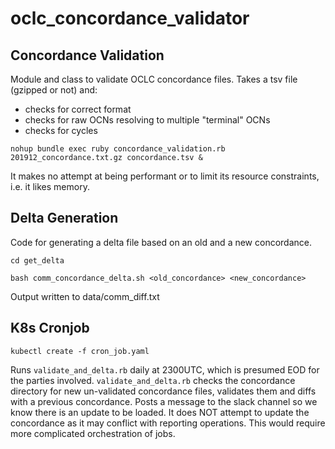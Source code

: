 # oclc_concordance_validator


## Concordance Validation

Module and class to validate OCLC concordance files. 
Takes a tsv file (gzipped or not) and:
  * checks for correct format
  * checks for raw OCNs resolving to multiple "terminal" OCNs
  * checks for cycles

`nohup bundle exec ruby concordance_validation.rb 201912_concordance.txt.gz concordance.tsv &`

It makes no attempt at being performant or to limit its resource constraints, i.e. it likes memory.

## Delta Generation

Code for generating a delta file based on an old and a new concordance.

`cd get_delta`

`bash comm_concordance_delta.sh <old_concordance> <new_concordance>`

Output written to data/comm_diff.txt

## K8s Cronjob
`kubectl create -f cron_job.yaml`

Runs `validate_and_delta.rb` daily at 2300UTC, which is presumed EOD for the parties involved.
`validate_and_delta.rb` checks the concordance directory for new un-validated concordance files, validates them and diffs with a previous concordance.
Posts a message to the slack channel so we know there is an update to be loaded. 
It does NOT attempt to update the concordance as it may conflict with reporting operations. This would require more complicated orchestration of jobs.
